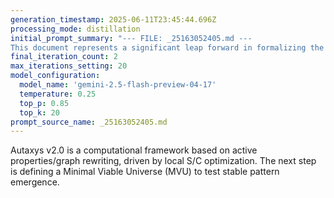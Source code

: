 ```yaml
---
generation_timestamp: 2025-06-11T23:45:44.696Z
processing_mode: distillation
initial_prompt_summary: "--- FILE: _25163052405.md ---
This document represents a significant leap forward in formalizing the Autaxys framework. It successfully translates ..."
final_iteration_count: 2
max_iterations_setting: 20
model_configuration:
  model_name: 'gemini-2.5-flash-preview-04-17'
  temperature: 0.25
  top_p: 0.85
  top_k: 20
prompt_source_name: _25163052405.md
---
```


Autaxys v2.0 is a computational framework based on active properties/graph rewriting, driven by local S/C optimization. The next step is defining a Minimal Viable Universe (MVU) to test stable pattern emergence.